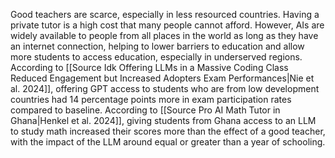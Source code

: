 Good teachers are scarce, especially in less resourced countries. Having a private tutor is a high cost that many people cannot afford. However, AIs are widely available to people from all places in the world as long as they have an internet connection, helping to lower barriers to education and allow more students to access education, especially in underserved regions. According to [[Source Idk Offering LLMs in a Massive Coding Class Reduced Engagement but Increased Adopters Exam Performances|Nie et al. 2024]], offering GPT access to students who are from low development countries had 14 percentage points more in exam participation rates compared to baseline. According to [[Source Pro AI Math Tutor in Ghana|Henkel et al. 2024]], giving students from Ghana access to an LLM to study math increased their scores more than the effect of a good teacher, with the impact of the LLM around equal or greater than a year of schooling. 
